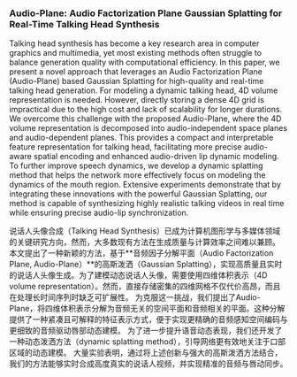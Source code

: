 ### Audio-Plane: Audio Factorization Plane Gaussian Splatting for Real-Time Talking Head Synthesis

Talking head synthesis has become a key research area in computer graphics and multimedia, yet most existing methods often struggle to balance generation quality with computational efficiency. In this paper, we present a novel approach that leverages an Audio Factorization Plane (Audio-Plane) based Gaussian Splatting for high-quality and real-time talking head generation. For modeling a dynamic talking head, 4D volume representation is needed. However, directly storing a dense 4D grid is impractical due to the high cost and lack of scalability for longer durations. We overcome this challenge with the proposed Audio-Plane, where the 4D volume representation is decomposed into audio-independent space planes and audio-dependent planes. This provides a compact and interpretable feature representation for talking head, facilitating more precise audio-aware spatial encoding and enhanced audio-driven lip dynamic modeling. To further improve speech dynamics, we develop a dynamic splatting method that helps the network more effectively focus on modeling the dynamics of the mouth region. Extensive experiments demonstrate that by integrating these innovations with the powerful Gaussian Splatting, our method is capable of synthesizing highly realistic talking videos in real time while ensuring precise audio-lip synchronization.

说话人头像合成（Talking Head Synthesis）已成为计算机图形学与多媒体领域的关键研究方向，然而，大多数现有方法在生成质量与计算效率之间难以兼顾。
本文提出了一种新颖的方法，基于**音频因子分解平面（Audio Factorization Plane, Audio-Plane）**的高斯泼洒（Gaussian Splatting），实现高质量且实时的说话人头像生成。为了建模动态说话人头像，需要使用四维体积表示（4D volume representation）。然而，直接存储密集的四维网格不仅代价高昂，而且在处理长时间序列时缺乏可扩展性。
为克服这一挑战，我们提出了Audio-Plane，将四维体积表示分解为音频无关的空间平面和音频相关的平面。这种分解提供了一种紧凑且可解释的特征表示方式，便于实现更精确的音频感知空间编码与更细致的音频驱动唇部动态建模。
为了进一步提升语音动态表现，我们还开发了一种动态泼洒方法（dynamic splatting method），引导网络更有效地关注于口部区域的动态建模。
大量实验表明，通过将上述创新与强大的高斯泼洒方法结合，我们的方法能够实时合成高度真实的说话人视频，并实现精准的音频与唇动同步。
